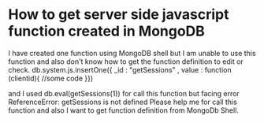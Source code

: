 
# How to get server side javascript function created in MongoDB

I have created one function using MongoDB shell but I am unable to use this function and also don't know how to get the function definition to edit or check.
db.system.js.insertOne({ _id : "getSessions" , value : function (clientid){    //some code  }})

and I used db.eval(getSessions(1)) for call this function but facing error ReferenceError: getSessions is not defined
Please help me for call this function and also I want to get function definition from MongoDb Shell.

        
